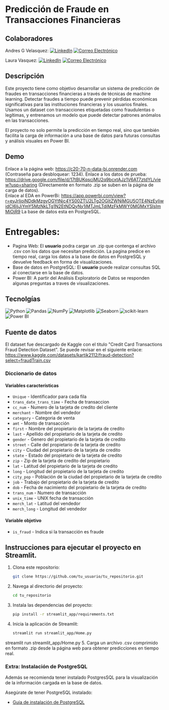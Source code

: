 # Predicción de Fraude en Transacciones Financieras

## Colaboradores
Andres G Velasquez: 
[![LinkedIn](https://img.shields.io/badge/LinkedIn-0077B5?style=for-the-badge&logo=linkedin&logoColor=white)](https://www.linkedin.com/in/andres946/)
[![Correo Electrónico](https://img.shields.io/badge/Correo%20Electrónico-andresgvelasquez8@gmail.com-red?style=for-the-badge&logo=mail.ru)](mailto:andresgvelasquez8@gmail.com)  

Laura Vasquez: 
[![LinkedIn](https://img.shields.io/badge/LinkedIn-0077B5?style=for-the-badge&logo=linkedin&logoColor=white)](https://www.linkedin.com/in/laura-cristina-vasquez-analistadedatos)
[![Correo Electrónico](https://img.shields.io/badge/Correo%20Electrónico-lauravasquez112399@gmail.com-red?style=for-the-badge&logo=mail.ru)](mailto:lauravasquez112399@gmail.com)  


## Descripción

Este proyecto tiene como objetivo desarrollar un sistema de predicción de fraudes en transacciones financieras a través de técnicas de machine learning. Detectar fraudes a tiempo puede prevenir pérdidas económicas significativas para las instituciones financieras y los usuarios finales. Usamos un dataset con transacciones etiquetadas como fraudulentas o legítimas, y entrenamos un modelo que puede detectar patrones anómalos en las transacciones.

El proyecto no solo permite la predicción en tiempo real, sino que también facilita la carga de información a una base de datos para futuras consultas y análisis visuales en Power BI.

## Demo
Enlace a la página web: https://c20-70-n-data-bi.onrender.com (Contraseña para desbloquear: 1234).
Enlace a los datos de prueba: https://drive.google.com/file/d/17tBUKqscjMU2q9bcxtAJz1V6AT7ztdYL/view?usp=sharing (Directamente en formato .zip se suben en la página de carga de datos).  
Enlace al EDA en PowerBi: https://app.powerbi.com/view?r=eyJrIjoiNDdkMzgyOGYtNjc4YS00ZTU2LTg2OGItZWNiMGU5OTE4NzEyIiwidCI6IjJiYmY5MzNkLTg1N2EtNDQyNy1iMTJmLTdiMzFkMWY0MGMxYSIsImMiOjR9 
La base de datos esta en PostgreSQL. 

# Entregables:
- Pagina Web: El **usuario** podra cargar un .zip que contenga el archivo .csv con los datos que necesitan predicción. La pagina predice en tiempo real, carga los datos a la base de datos en PostgreSQL y devuelve feedback en forma de visualizaciones. 
- Base de datos en PostgreSQL: El **usuario** puede realizar consultas SQL al conectarse en la base de datos. 
- Power BI: A partir del Análisis Exploratorio de Datos se responden algunas preguntas a traves de visualizaciones. 

## Tecnolgías
![Python](https://img.shields.io/badge/-Python-blue?style=for-the-badge&logo=python&logoColor=white&logoWidth=40)
![Pandas](https://img.shields.io/badge/-Pandas-blue?style=for-the-badge&logo=pandas&logoColor=white)
![NumPy](https://img.shields.io/badge/-NumPy-blue?style=for-the-badge&logo=numpy&logoColor=white)
![Matplotlib](https://img.shields.io/badge/-Matplotlib-blue?style=for-the-badge&logo=python&logoColor=white)
![Seaborn](https://img.shields.io/badge/-Seaborn-blue?style=for-the-badge&logo=python&logoColor=white)
![scikit-learn](https://img.shields.io/badge/-scikit--learn-blue?style=for-the-badge&logo=scikit-learn&logoColor=white)
![Power BI](https://img.shields.io/badge/Power%20BI-ffc40d?style=flat-square&logo=power-bi&logoColor=white)

## Fuente de datos
El dataset fue descargado de Kaggle con el titulo "Credit Card Transactions Fraud Detection Dataset". Se puede revisar en el siguiente enlace: https://www.kaggle.com/datasets/kartik2112/fraud-detection?select=fraudTrain.csv

### Diccionario de datos

#### Variables características
- `Unique` - Identificador para cada fila  
- `trans_date_trans_time` - Fecha de transaccion  
- `cc_num` - Numero de la tarjeta de credito del cliente  
- `merchant` - Nombre del vendedor  
- `category` - Categoria de venta  
- `amt` - Monto de transacción   
- `first` - Nombre del propietario de la tarjeta de credito  
- `last` - Apellido del propietario de la tarjeta de credito  
- `gender` - Genero del propietario de la tarjeta de credito  
- `street` - Calle del propietario de la tarjeta de credito  
- `city` - Ciudad del propietario de la tarjeta de credito  
- `state` - Estado del propietario de la tarjeta de credito 
- `zip` - Zip de la tarjeta de credito del propietario
- `lat` - Latitud del propietario de la tarjeta de credito  
- `long` - Longitud del propietario de la tarjeta de credito
- `city_pop` - Población de la ciudad del propietario de la tarjeta de credito  
- `job` - Trabajo del propietario de la tarjeta de credito 
- `dob` - Fecha de nacimiento del propietario de la tarjeta de credito 
- `trans_num` - Numero de transacción  
- `unix_time` - UNIX fecha de transacción  
- `merch_lat` - Latitud del vendedor 
- `merch_long` - Longitud del vendedor 

#### Variable objetivo
- `is_fraud` - Indica si la transacción es fraude


## Instrucciones para ejecutar el proyecto en Streamlit.

1. Clona este repositorio:
   ```bash
   git clone https://github.com/tu_usuario/tu_repositorio.git
   ```
2. Navega al directorio del proyecto:
   ```bash
   cd tu_repositorio
   ```
3. Instala las dependencias del proyecto:
   ```bash
   pip install -r streamlit_app/requirements.txt
   ```
4. Inicia la aplicación de Streamlit:
   ```bash
   streamlit run streamlit_app/Home.py
   ```
streamlit run streamlit_app/Home.py
5. Carga un archivo .csv comprimido en formato .zip desde la página web para obtener predicciones en tiempo real.

### Extra: Instalación de PostgreSQL
Además se recomienda tener instalado PostgresSQL para la visualización de la información cargada en la base de datos. 

Asegúrate de tener PostgreSQL instalado:
   - [Guía de instalación de PostgreSQL](https://www.postgresql.org/download/)
